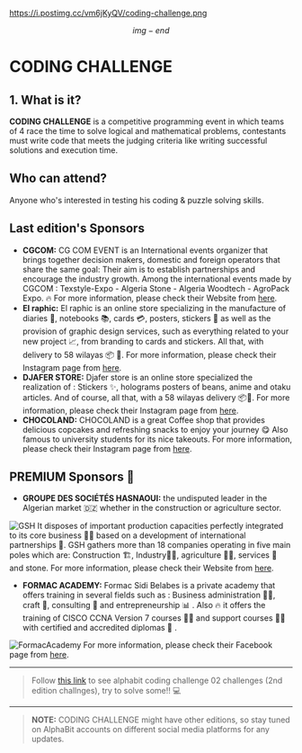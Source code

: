 https://i.postimg.cc/vm6jKyQV/coding-challenge.png


$$img-end$$

# CODING CHALLENGE

## 1. What is it?

**CODING CHALLENGE** is a competitive programming event in which teams of 4 race the time to solve logical and mathematical problems, contestants must write code that meets the judging criteria like writing successful solutions and execution time.

## Who can attend?

Anyone who's interested in testing his coding & puzzle solving skills.

## Last edition's Sponsors
* **CGCOM:** CG COM EVENT is an International events organizer that brings together decision makers, domestic and foreign operators that share the same goal:
Their aim is to establish partnerships and encourage the industry growth.
Among the international events made by CGCOM :
Texstyle-Expo - Algeria Stone - Algeria Woodtech - AgroPack Expo. :fire:
For more information, please check their Website from [here](https://www.cgcomevent.com/).
* **El raphic:** El raphic is an online store specializing in the manufacture of diaries 📔, notebooks 📚, cards 💳, posters, stickers 🤩 as well as the provision of graphic design services, such as everything related to your new project 📈, from branding to cards and stickers.
All that, with delivery to 58 wilayas 📦 🚚.
For more information, please check their Instagram page from [here](https://www.instagram.com/elraphic/).
* **DJAFER STORE:** Djafer store is an online store specialized the realization of :
Stickers ✨, holograms posters of beans, anime and otaku articles.
And of course, all that, with a 58 wilayas delivery 📦🚚.
For more information, please check their Instagram page from [here](https://www.instagram.com/djaferstore/).
* **CHOCOLAND:** CHOCOLAND is a great Coffee shop that provides delicious copcakes and refreshing snacks to enjoy your journey 😋
Also famous to university students for its nice takeouts.
For more information, please check their Instagram page from [here](https://www.instagram.com/chocoland_sba/).

## PREMIUM Sponsors :star2:
* **GROUPE DES SOCIÉTÉS HASNAOUI:** the undisputed leader in the Algerian market 🇩🇿 whether in the construction or agriculture sector.

![GSH](https://i.postimg.cc/X7pxgywY/hasnaoui.jpg)
It disposes of important production capacities perfectly integrated to its core business 👨‍💼 based on a development of international partnerships 🤝.
GSH gathers more than 18 companies operating in five main poles which are:
Construction 🏗, Industry👨‍🏭, agriculture 🧑‍🌾, services 👥 and stone.
For more information, please check their Website from [here](https://www.groupe-hasnaoui.com/).
* **FORMAC ACADEMY:** Formac Sidi Belabes is a private academy that offers training in several fields such as : Business administration 👨‍💼, craft 🏺, consulting 💼 and entrepreneurship 📊 .
Also 🔥 it offers the training of CISCO CCNA Version 7 courses 👨‍💻 and support courses 👨‍🏫 with certified and accredited diplomas 📄 .

![FormacAcademy](https://i.postimg.cc/XYHTNywM/formac.jpg)
For more information, please check their Facebook page from [here](https://www.facebook.com/FormacAcademyORAN).

----
> Follow [this link](https://github.com/AlphaBitClub/alphabit-coding-challenge/tree/master/alphabit-coding-challenge-02) to see alphabit coding challenge 02 challenges (2nd edition challnges), try to solve some!! 💻
----

> **NOTE:** CODING CHALLENGE might have other editions, so stay tuned on AlphaBit accounts on different social media platforms for any updates.
